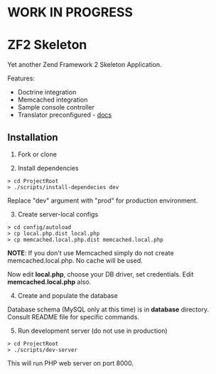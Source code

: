 WORK IN PROGRESS
================

ZF2 Skeleton
============

Yet another Zend Framework 2 Skeleton Application.

Features:
* Doctrine integration
* Memcached integration
* Sample console controller
* Translator preconfigured - [docs](docs/translator.md)

Installation
------------
1. Fork or clone

2. Install dependencies

  ```shell
  > cd ProjectRoot
  > ./scripts/install-dependecies dev
  ```

  Replace "dev" argument with "prod" for production environment.

3. Create server-local configs

  ```shell
  > cd config/autoload
  > cp local.php.dist local.php
  > cp memcached.local.php.dist memcached.local.php
  ```
  **NOTE**: If you don't use Memcached simply do not create memcached.local.php. No cache will be used.

  Now edit **local.php**, choose your DB driver, set credentials. Edit
  **memcached.local.php** also.

4. Create and populate the database

  Database schema (MySQL only at this time) is in **database** directory. Consult README file for specific commands.

5. Run development server (do not use in production)

  ```shell
  > cd ProjectRoot
  > ./scripts/dev-server
  ```

  This will run PHP web server on port 8000.
